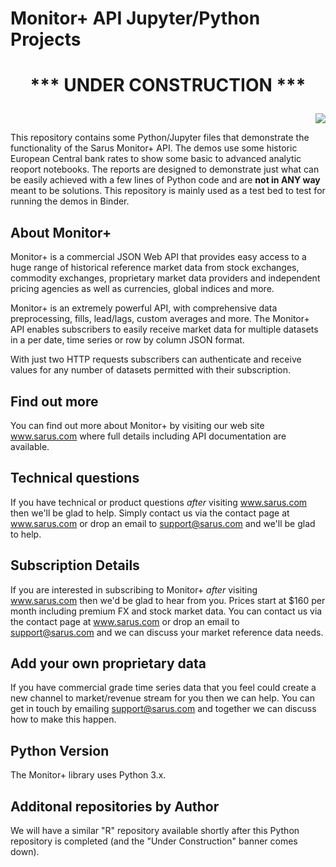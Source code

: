 # Monitor+ API Jupyter/Python Projects
<h1>
<p align="center">
 <b>***  UNDER CONSTRUCTION  ***</b>
</p>
 </h1>
<p align="right">
  <img src="https://www.sarus.com/resources/images/monitorPlus.png">
</p>


This repository contains some Python/Jupyter files that demonstrate the functionality of the Sarus Monitor+ API.
The demos use some historic European Central bank rates to show some basic to advanced analytic reoport notebooks.
The reports are designed to demonstrate just what can be easily achieved with a few lines of Python code and are <b>not in ANY way</b> meant to be solutions. 
This repository is mainly used as a test bed to test for running the demos in Binder.

## About Monitor+
Monitor+ is a commercial JSON Web API that provides easy access to a huge range of historical reference market data from stock exchanges, commodity exchanges, proprietary market data providers and independent pricing agencies as well as currencies, global indices and more.

Monitor+ is an extremely powerful API, with comprehensive data preprocessing, fills, lead/lags, custom averages and more. The Monitor+ API  enables subscribers to easily receive market data for multiple datasets in a per date, time series or row by column JSON format.

With just two HTTP requests subscribers can authenticate and receive values for any number of datasets permitted with their subscription.


## Find out more
You can find out more about Monitor+ by visiting our web site www.sarus.com where full details including API documentation are available.


## Technical questions
If you have technical or product questions <i>after</i> visiting www.sarus.com then we'll be glad to help.
Simply contact us via the contact page at www.sarus.com  or drop an email to support@sarus.com and we'll be glad to help.


## Subscription Details
If you are interested in subscribing to Monitor+ <i>after</i> visiting www.sarus.com  then we'd be glad to hear from you.
Prices start at  $160 per month including premium FX and stock market data.  You can contact us via the contact page at www.sarus.com or drop an email to support@sarus.com and we can discuss your market reference data needs.


## Add your own proprietary data
If you have commercial grade time series data that you feel could create a new channel to market/revenue stream for you then we can help. 
You can get in touch by emailing support@sarus.com and together we can discuss how to make this happen.


## Python Version
The Monitor+ library uses Python 3.x.


## Additonal repositories by Author
We  will have a similar "R" repository available shortly after this Python repository is completed (and the "Under Construction"  banner comes down).
